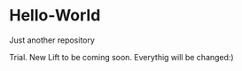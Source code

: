 # Hello-World
Just another repository

Trial. New Lift to be coming soon. Everythig will be changed:)
